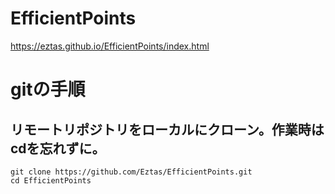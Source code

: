 # EfficientPoints

https://eztas.github.io/EfficientPoints/index.html

# gitの手順
## リモートリポジトリをローカルにクローン。作業時はcdを忘れずに。
```
git clone https://github.com/Eztas/EfficientPoints.git
cd EfficientPoints
```
